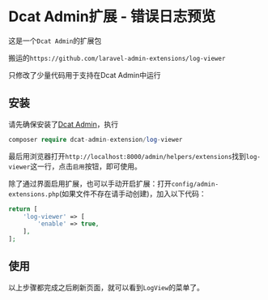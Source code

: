 


Dcat Admin扩展 - 错误日志预览
======

这是一个`Dcat Admin`的扩展包

搬运的`https://github.com/laravel-admin-extensions/log-viewer`

只修改了少量代码用于支持在Dcat Admin中运行

## 安装

请先确保安装了[Dcat Admin](https://github.com/jqhph/dcat-admin)，执行
```php
composer require dcat-admin-extension/log-viewer
```

最后用浏览器打开`http://localhost:8000/admin/helpers/extensions`找到`log-viewer`这一行，点击`启用`按钮，即可使用。

除了通过界面启用扩展，也可以手动开启扩展：打开`config/admin-extensions.php`(如果文件不存在请手动创建)，加入以下代码：
```php
return [
    'log-viewer' => [
        'enable' => true,
    ],
];
```

## 使用

以上步骤都完成之后刷新页面，就可以看到`LogView`的菜单了。

